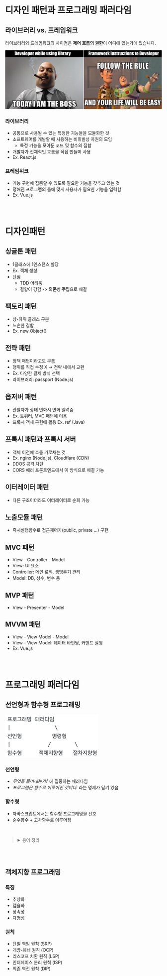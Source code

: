 # 디자인 패턴과 프로그래밍 패러다임

## 라이브러리 vs. 프레임워크

라이브러리와 프레임워크의 차이점은 **제어 흐름의 권한**이 어디에 있는가에 있습니다.

![Alt text](image-1.png)

### 라이브러리

- 공통으로 사용될 수 있는 특정한 기능들을 모듈화한 것
- 소프트웨어를 개발할 때 사용하는 비휘발성 자원의 모임
  - 특정 기능을 모아둔 코드 및 함수의 집합
- 개발자가 전체적인 흐름을 직접 만들며 사용
- Ex. React.js

### 프레임워크

- 기능 구현에 집중할 수 있도록 필요한 기능을 갖추고 있는 것
- 정해진 프로그램의 틀에 맞게 사용자가 필요한 기능을 입력함
- Ex. Vue.js

<br><br>

# 디자인패턴

## 싱글톤 패턴

- 1클래스에 1인스턴스 할당
- Ex. 객체 생성
- 단점
  - TDD 어려움
  - 결합이 강함 -> **의존성 주입**으로 해결

## 팩토리 패턴

- 상-하위 클래스 구분
- 느슨한 결합
- Ex. new Object()

## 전략 패턴

- 정책 패턴이라고도 부름
- 행위를 직접 수정 X -> 전략 내에서 교환
- Ex. 다양한 결제 방식 선택
- 라이브러리: passport (Node.js)

## 옵저버 패턴

- 관찰자가 상태 변화시 변화 알려줌
- Ex. 트위터, MVC 패턴에 이용
- 프록시 객체 구현에 활용 Ex. ref (Java)

## 프록시 패턴과 프록시 서버

- 객체 이전에 흐름 가로채는 것
- Ex. nginx (Node.js), Cloudflare (CDN)
- DDOS 공격 차단
- CORS 에러 프론트엔드에서 이 방식으로 해결 가능

## 이터레이터 패턴

- 다른 구조이더라도 이터레이터로 순회 가능

## 노출모듈 패턴

- 즉시실행함수로 접근제어자(public, private ...) 구현

## MVC 패턴

- View - Controller - Model
- View: UI 요소
- Controller: 메인 로직, 생명주기 관리
- Model: DB, 상수, 변수 등

## MVP 패턴

- View - Presenter - Model

## MVVM 패턴

- View - View Model - Model
- View - View Model: 데이터 바인딩, 커맨드 실행
- Ex. Vue.js

<br><br>

# 프로그래밍 패러다임

## 선언형과 함수형 프로그래밍

![Alt text](image-2.png)

### 선언형

- _무엇을 풀어내는가?_ 에 집중하는 패러다임
- _프로그램은 함수로 이루어진 것이다._ 라는 명제가 담겨 있음

### 함수형

- 자바스크립트에서는 함수형 프로그래밍을 선호
- 순수함수 + 고차함수로 이루어짐

<br>

> <details><summary>용어 정리</summary><div markdown="1">
> - 순수함수: 출력이 입력에만 의존하는 것
> <br> - 고차함수: 함수가 함수를 매개변수로 받아 로직을 생성 가능한 것
> <br> ❗️ 고차 함수 사용을 위해서는 해당 언어가 일급 객체여야 함
> <br> ❗️ 일급 객체의 특징
> <br>1️⃣ 변수나 메서드에 함수 할당 가능
> <br>2️⃣ 함수 안에 함수를 매개변수로 담을 수 있음
> <br>3️⃣ 함수가 함수를 반환할 수 있음
> </div></details>

<br><br>

## 객체지향 프로그래밍

### 특징

- 추상화
- 캡슐화
- 상속성
- 다형성

### 원칙

- 단일 책임 원칙 (SRP)
- 개방-폐쇄 원칙 (OCP)
- 리스코프 치환 원칙 (LSP)
- 인터페이스 분리 원칙 (ISP)
- 의존 역전 원칙 (DIP)
